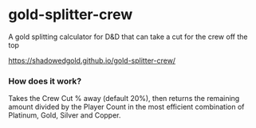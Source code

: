 # gold-splitter-crew
A gold splitting calculator for D&amp;D that can take a cut for the crew off the top

https://shadowedgold.github.io/gold-splitter-crew/

### How does it work?

Takes the Crew Cut % away (default 20%), then returns the remaining amount divided by the Player Count in the most efficient combination of Platinum, Gold, Silver and Copper.
